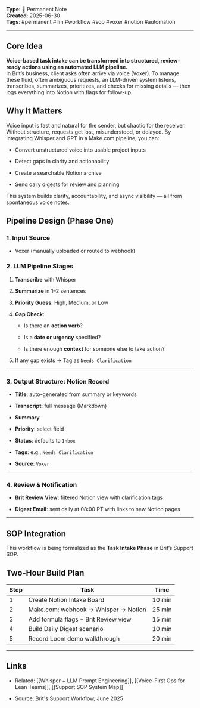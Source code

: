 **Type**: 📌 Permanent Note  
**Created**: 2025-06-30  
**Tags**: #permanent #llm #workflow #sop #voxer #notion #automation

---

## Core Idea

**Voice-based task intake can be transformed into structured, review-ready actions using an automated LLM pipeline.**  
In Brit’s business, client asks often arrive via voice (Voxer). To manage these fluid, often ambiguous requests, an LLM-driven system listens, transcribes, summarizes, prioritizes, and checks for missing details — then logs everything into Notion with flags for follow-up.

## Why It Matters

Voice input is fast and natural for the sender, but chaotic for the receiver. Without structure, requests get lost, misunderstood, or delayed. By integrating Whisper and GPT in a Make.com pipeline, you can:

- Convert unstructured voice into usable project inputs
    
- Detect gaps in clarity and actionability
    
- Create a searchable Notion archive
    
- Send daily digests for review and planning
    

This system builds clarity, accountability, and async visibility — all from spontaneous voice notes.

## Pipeline Design (Phase One)

### **1. Input Source**

- Voxer (manually uploaded or routed to webhook)
    

### **2. LLM Pipeline Stages**

1. **Transcribe** with Whisper
    
2. **Summarize** in 1–2 sentences
    
3. **Priority Guess**: High, Medium, or Low
    
4. **Gap Check**:
    
    - Is there an **action verb**?
        
    - Is a **date or urgency** specified?
        
    - Is there enough **context** for someone else to take action?
        
5. If any gap exists → Tag as `Needs Clarification`
    

---

### **3. Output Structure: Notion Record**

- **Title**: auto-generated from summary or keywords
    
- **Transcript**: full message (Markdown)
    
- **Summary**
    
- **Priority**: select field
    
- **Status**: defaults to `Inbox`
    
- **Tags**: e.g., `Needs Clarification`
    
- **Source**: `Voxer`
    

---

### **4. Review & Notification**

- **Brit Review View**: filtered Notion view with clarification tags
    
- **Digest Email**: sent daily at 08:00 PT with links to new Notion pages
    

---

## SOP Integration

This workflow is being formalized as the **Task Intake Phase** in Brit’s Support SOP.

## Two-Hour Build Plan

|Step|Task|Time|
|---|---|---|
|1|Create Notion Intake Board|10 min|
|2|Make.com: webhook → Whisper → Notion|25 min|
|3|Add formula flags + Brit Review view|15 min|
|4|Build Daily Digest scenario|10 min|
|5|Record Loom demo walkthrough|20 min|

---

## Links

- Related: [[Whisper + LLM Prompt Engineering]], [[Voice-First Ops for Lean Teams]], [[Support SOP System Map]]
    
- Source: Brit's Support Workflow, June 2025